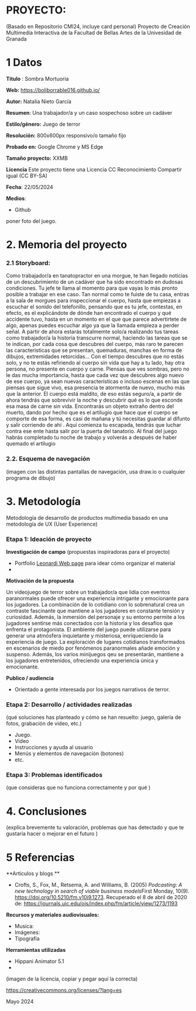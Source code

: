 # PROYECTO: 

(Basado en Repositorio CMI24, incluye card personal)
Proyecto de Creación Multimedia Interactiva de la  Facultad de Bellas Artes de la Univesidad de Granada



# 1 Datos 



**Titulo** : Sombra Mortuoria 

**Web:**   https://boliborrable016.github.io/

**Autor:**  Natalia Nieto García

**Resumen**: Una trabajador/a y un caso sospechoso sobre un cadáver

**Estilo/género:**  Juego de terror

**Resolución:** 800x600px responsivo/o tamaño fijo 

**Probado en:**  Google Chrome y MS Edge

**Tamaño proyecto:** XXMB 

**Licencia** Este proyecto tiene una Licencia CC Reconocimiento Compartir igual (CC BY-SA)

**Fecha**: 22/05/2024

**Medios**:

- Github


poner foto del juego.

# 2. Memoria del proyecto 

### 2.1 Storyboard: 

Como trabajador/a en tanatopractor en una morgue, te han llegado noticias de un descubrimiento 
de un cadáver que ha sido encontrado en dudosas condiciones. Tu jefe te llama al momento para 
que vayas lo más pronto posible a trabajar en ese caso. Tan normal como te fuiste de tu casa, entras a la
sala de morgues para inspeccionar el cuerpo, hasta que empiezas a escuchar el sonido del
telefonillo, pensando que es tu jefe, contestas, en efecto, es el explicándote de dónde han
encontrado el cuerpo y qué accidente tuvo, hasta en un momento en el que que parece 
advertirtete de algo, apenas puedes escuchar algo ya que la llamada empieza a perder señal. 
A partir de ahora estarás totalmemte solo/a realizando tus tareas como trabajador/a
la historia transcurre normal, haciendo las tareas que se te indican, por cada cosa que
descubres del cuerpo, más raro te parecen las características que se presentan,
quemaduras, manchas en forma de dibujos, extremidades retorcidas… Con el tiempo
descubres que no estás solo, y no te estás refiriendo al cuerpo sin vida que hay a tu lado,
hay otra persona, no presente en cuerpo y carne.
Piensas que ves sombras, pero no le das mucha importancia, hasta que cada vez que
descubres algo nuevo de ese cuerpo, ya sean nuevas características o incluso escenas en
las que piensas que sigue vivo, esa presencia te atormenta de nuevo, mucho más que la
anterior.
El cuerpo está maldito, de eso estás seguro/a, a partir de ahora tendrás que sobrevivir la
noche y descubrir qué es lo que esconde esa masa de carne sin vida.
Encontrarás un objeto extraño dentro del muerto, dando por hecho que es el artilugio que
hace que el cuerpo se comporte de esa forma, es casi de mañana y tú necesitas guardar al
difunto y salir corriendo de ahí . Aquí comienza tu escapada, tendrás que luchar contra ese
ente hasta salir por la puerta del tanatorio. Al final del juego habrás completado tu noche de
trabajo y volverás a después de haber quemado el artilugio





### 2.2. Esquema de navegación 



(imagen con las distintas pantallas de navegación, usa draw.io o cualquier programa de dibujo)







# 3. Metodología

Metodología de desarrollo de productos multimedia basado en una metodología de UX (User Experience)



### Etapa 1: Ideación de proyecto

**Investigación de campo** (propuestas inspiradoras para el proyecto)

- Portfolio [Leonardi Web page](http://www.rleonardi.com/interactive-resume/) para idear cómo organizar el material
- 



**Motivación de la propuesta** 

Un videojuego de terror sobre un trabajador/a que lidia con eventos paranormales puede ofrecer una experiencia intrigante y emocionante para los jugadores. La combinación de lo cotidiano con lo sobrenatural crea un contraste fascinante que mantiene a los jugadores en constante tensión y curiosidad. Además, la inmersión del personaje y su entorno permite a los jugadores sentirse más conectados con la historia y los desafíos que enfrenta el protagonista.
El ambiente del juego puede utilizarse para generar una atmósfera inquietante y misteriosa, enriqueciendo la experiencia de juego. La exploración de lugares cotidianos transformados en escenarios de miedo por fenómenos paranormales añade emoción y suspenso. Además, los varios minijuegos qeu se presentarán, mantiene a los jugadores entretenidos, ofreciendo una experiencia única y emocionante.


**Publico / audiencia**

- Orientado a gente interesada por los juegos narrativos de terror.







### Etapa 2: Desarrollo / actividades realizadas

(qué soluciones has planteado y cómo se han resuelto: juego, galería de fotos, grabación de video, etc.)

- Juego. 
- Video 
- Instrucciones y ayuda al usuario 
- Menús y elementos de navegación (botones)
- etc.



### Etapa 3: Problemas identificados

(que consideras que no  funciona correctamente y por qué )



# 4. Conclusiones 

(explica brevemente tu valoración, problemas que has detectado y que te gustaría hacer o mejorar en el futuro )







# 5 Referencias 

**Artículos y blogs ** 

- Crofts, S., Fox, M., Retsema, A. and Williams, B. (2005) *Podcasting: A new technology in search of viable business models*First Monday, 10(9). https://doi.org/10.5210/fm.v10i9.1273. Recuperado el 8 de abril de 2020 de: https://journals.uic.edu/ojs/index.php/fm/article/view/1273/1193

**Recursos y materiales audiovisuales:**

* Musica:  
* Imágenes:  
* Tipografía

**Herramientas utilizadas**

- Hippani Animator 5.1
- 



(imagen de la licencia, copiar y pegar aquí la correcta)

https://creativecommons.org/licenses/?lang=es

Mayo 2024
